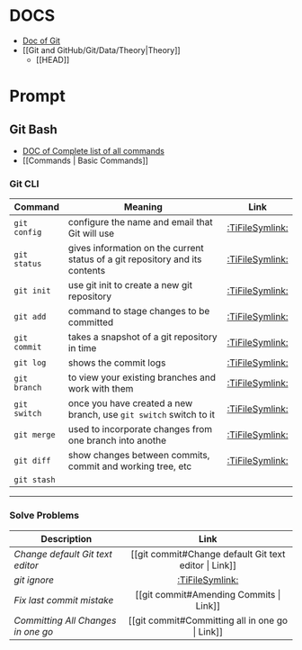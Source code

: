 # DOCS

- [Doc of Git](https://git-scm.com/)
- [[Git and GitHub/Git/Data/Theory|Theory]]
  - [[HEAD]]

# Prompt

## Git Bash

- [DOC of Complete list of all commands](https://git-scm.com/docs)
- [[Commands | Basic Commands]]

### Git CLI

| Command      | Meaning                                                                      |                Link                |
| ------------ | ---------------------------------------------------------------------------- | :--------------------------------: |
| `git config` | configure the name and email that Git will use                               | [:TiFileSymlink:](git%20config.md) |
| `git status` | gives information on the current status of a git repository and its contents | [:TiFileSymlink:](git%20status.md) |
| `git init`   | use git init to create a new git repository                                  |  [:TiFileSymlink:](git%20init.md)  |
| `git add`    | command to stage changes to be committed                                     |  [:TiFileSymlink:](git%20add.md)   |
| `git commit` | takes a snapshot of a git repository in time                                 | [:TiFileSymlink:](git%20commit.md) |
| `git log`    | shows the commit logs                                                        |  [:TiFileSymlink:](git%20log.md)   |
| `git branch` | to view your existing branches and work with them                            | [:TiFileSymlink:](git%20branch.md) |
| `git switch` | once you have created a new branch, use `git switch` switch to it            | [:TiFileSymlink:](git%20switch.md) |
| `git merge`  | used to incorporate changes from one branch into anothe                      | [:TiFileSymlink:](git%20merge.md)  |
| `git diff`   | show changes between commits, commit and working tree, etc                   |  [:TiFileSymlink:](git%20diff.md)  |
| `git stash`  |                                                                              |                                    |

---

### Solve Problems

| Description                        |                         Link                          |
| ---------------------------------- | :---------------------------------------------------: |
| _Change default Git text editor_   | [[git commit#Change default Git text editor \| Link]] |
| _git ignore_                       |          [:TiFileSymlink:](git%20ignore.md)           |
| _Fix last commit mistake_          |        [[git commit#Amending Commits \| Link]]        |
| _Committing All Changes in one go_ |    [[git commit#Committing all in one go \| Link]]    |

